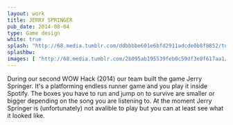 ```yaml
---
layout: work
title: JERRY SPRINGER
pub_date: 2014-08-04
type: Game design
white: true
splash: "http://68.media.tumblr.com/ddbbbbe601e6bfd2911adcde0b8f8852/tumblr_or3lg9ZdNn1s771xno1_1280.png"
splashbw: 
images: [ "http://68.media.tumblr.com/2b095ab195539feb0c59df3e8f617aa1/tumblr_ot5hsofjKm1s771xno1_1280.png" ]
---
```

During our second WOW Hack (2014) our team built the game Jerry Springer. It's a platforming endless runner game and you play it inside Spotify. The boxes you have to run and jump on to survive are smaller or bigger depending on the song you are listening to. At the moment Jerry Springer is (unfortunately) not avalible to play but you can at least see what it looked like.
